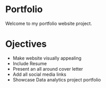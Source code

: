 # Portfolio
Welcome to my portfolio website project.

# Ojectives
* Make website visually appealing
* Include Resume 
* Present an all around cover letter
* Add all social media links
* Showcase Data analytics project portfolio